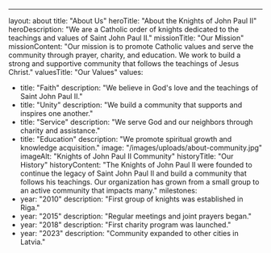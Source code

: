 ---
layout: about
title: "About Us"
heroTitle: "About the Knights of John Paul II"
heroDescription: "We are a Catholic order of knights dedicated to the teachings and values of Saint John Paul II."
missionTitle: "Our Mission"
missionContent: "Our mission is to promote Catholic values and serve the community through prayer, charity, and education. We work to build a strong and supportive community that follows the teachings of Jesus Christ."
valuesTitle: "Our Values"
values:
  - title: "Faith"
    description: "We believe in God's love and the teachings of Saint John Paul II."
  - title: "Unity"
    description: "We build a community that supports and inspires one another."
  - title: "Service"
    description: "We serve God and our neighbors through charity and assistance."
  - title: "Education"
    description: "We promote spiritual growth and knowledge acquisition."
image: "/images/uploads/about-community.jpg"
imageAlt: "Knights of John Paul II Community"
historyTitle: "Our History"
historyContent: "The Knights of John Paul II were founded to continue the legacy of Saint John Paul II and build a community that follows his teachings. Our organization has grown from a small group to an active community that impacts many."
milestones:
  - year: "2010"
    description: "First group of knights was established in Riga."
  - year: "2015"
    description: "Regular meetings and joint prayers began."
  - year: "2018"
    description: "First charity program was launched."
  - year: "2023"
    description: "Community expanded to other cities in Latvia." 
